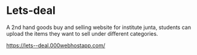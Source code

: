 # Lets-deal
A 2nd hand goods buy and selling website for institute junta, students can upload the items they want to sell under different categories. 

https://lets--deal.000webhostapp.com/
